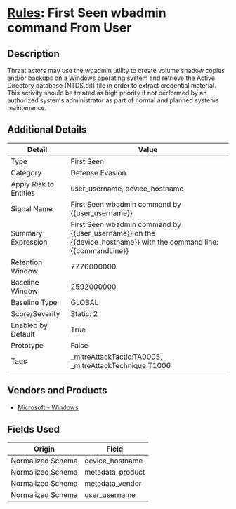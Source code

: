 # [Rules](README.md): First Seen wbadmin command From User

## Description
Threat actors may use the wbadmin utility to create volume shadow copies and/or backups on a Windows operating system and retrieve the Active Directory database (NTDS.dit) file in order to extract credential material. This activity should be treated as high priority if not performed by an authorized systems administrator as part of normal and planned systems maintenance.

## Additional Details
|Detail|Value|
|----|----|
|Type|First Seen|
|Category|Defense Evasion|
|Apply Risk to Entities|user_username, device_hostname|
|Signal Name|First Seen wbadmin command  by {{user_username}}|
|Summary Expression|First Seen wbadmin command  by {{user_username}}  on the {{device_hostname}} with the command line: {{commandLine}}|
|Retention Window|7776000000|
|Baseline Window|2592000000|
|Baseline Type|GLOBAL|
|Score/Severity|Static: 2|
|Enabled by Default|True|
|Prototype|False|
|Tags|_mitreAttackTactic:TA0005, _mitreAttackTechnique:T1006|
## Vendors and Products
- [Microsoft - Windows](../products/1ff7546c-cb36-4a24-87f7-89d2cecc5761.md)


## Fields Used

|Origin|Field|
|----|----|
|Normalized Schema|device_hostname|
|Normalized Schema|metadata_product|
|Normalized Schema|metadata_vendor|
|Normalized Schema|user_username|


